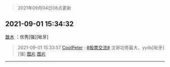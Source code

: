 > 2021年09月04日08点更新
<link rel="stylesheet" href="https://cdn.jsdelivr.net/gh/taotie6/sampleJSON@main/css/photo_show.css">


 ## 2021-09-01 15:34:32 

 [㪚木](https://www.coolapk.com/feed/29688747?shareKey=MjQ0Zjg3OGVlMTZlNjEzMmJmODM~) ：优秀[强][呲牙] 

<div class="album">
</div>

> 2021-09-01 15:33:57 
> [CoolPeter](https://www.coolapk.com/feed/29688732?shareKey=NmJlNTlkNzNkOWYxNjEzMmJmODM~) : <a class="feed-link-tag" href="/t/股票交流?type=0">#股票交流#</a> 沈哥功劳最大，yyds[呲牙][强] 
[图片](http://image.coolapk.com/feed/2021/0901/15/1437066_c78a728c_1634_9675@1080x2340.jpeg)
[图片](http://image.coolapk.com/feed/2021/0901/15/1437066_e5ee0bad_1634_9677@1080x2340.jpeg)

 ------- 


